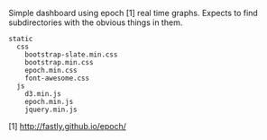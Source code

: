 Simple dashboard using epoch [1] real time graphs. Expects to find subdirectories with the obvious things in them. 

    static
      css
        bootstrap-slate.min.css
		bootstrap.min.css
		epoch.min.css
		font-awesome.css
      js
	    d3.min.js
		epoch.min.js
		jquery.min.js
		  

[1] http://fastly.github.io/epoch/
